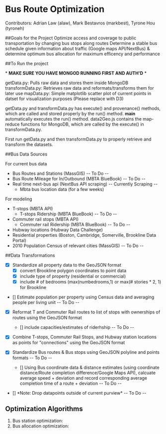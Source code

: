 Bus Route Optimization
=======================

Contributors: Adrian Law (alaw), Mark Bestavros (markbest),  Tyrone Hou (tyroneh)

##Goals for the Project
Optimize access and coverage to public transportation by changing bus stops along routes
Determine a stable bus schedule given information about traffic (Google maps API/NextBus) & determine optimum bus allocation for maximum efficency and performance

##To Run the project

\* **MAKE SURE YOU HAVE MONGOD RUNNING FIRST AND AUTH'D** \*

getData.py: Pulls raw data and stores them inside MongoDB 
transformData.py: Retrieves raw data and reformats/transforms them for later use
mapData.py: Simple matplotlib scatter plot of current points in datset for visualization purposes (Please replace with D3)

getData.py and transformData.py has execute() and provenance() methods, which are called and stored properly by the run() method. __main__ automatically executes the run() method. data2Geo.js contains the map-reduce functions for MongoDB, which are called by the execute() in transformData.py. 

First run getData.py and then transformData.py to properly retrieve and transform the datasets.


##Bus Data Sources 

For current bus data
*	Bus Routes and Stations (MassGIS) -- To Do --
*	Bus Route Mileage for In/Outbound (MBTA BlueBook) -- To Do --
*	Real time next-bus api (NextBus API scraping) -- Currently Scraping --
	*	Mbta bus location data (for a few weeks)

For modeling 
*	T-stops (MBTA API) 
	*	T-stops Ridership (MBTA BlueBook) -- To Do --
*	Commuter rail stops (MBTA API)
	*	Commuter rail Ridership (MBTA BlueBook) -- To Do --
*	Hubway locations (Hubway Data Challenge)
*	Residential properties (Boston, Cambridge, Somerville, Brookline Data Portal)
*	2010 Population Census of relevant cities (MassGIS) -- To Do --

##Data Transformations

- [x] Standardize all property data to the GeoJSON format
	- [x] convert Brookline polygon coordinates to point data
	- [x] include type of property (residential or commercial)
	- [x] include # of bedrooms (max(numbedrooms,1) or max(# stories * 2, 1) for Brookline

- [] Estimate population per property using Census data and averaging people per living unit -- To Do --

- [x] Reformat T and Commuter Rail routes to list of stops with ownerships of routes using the GeoJSON format
	- [] include capacities/estimates of riderhship -- To Do --

- [x] Combine T-stops, Commuter Rail Stops, and Hubway station locations as points for "connections" using the GeoJSON format

- [x] Standardize Bus routes & Bus stops using GeoJSON polyline and points formats -- To Do --
 	- [] Using Bus coordinate data & distance estimates (using coordinate distance/Route completion difference/Google Maps API), calcuate average speed + deviation and record corresponding average completion time of a route + deviation -- To Do --

- [] \*Note: Drop datapoints outside of current purview\* -- To Do --

## Optimization Algorithms

1. Bus station optimization:
2. Bus allocation optimization:






